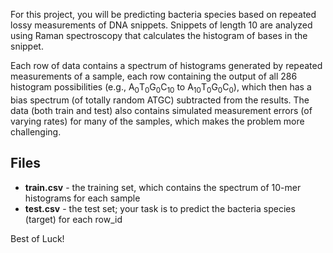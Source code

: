 For this project, you will be predicting bacteria species based on repeated lossy measurements of DNA snippets. Snippets of length 10 are analyzed using Raman spectroscopy that calculates the histogram of bases in the snippet.

Each row of data contains a spectrum of histograms generated by repeated measurements of a sample, each row containing the output of all 286 histogram possibilities (e.g., A<sub>0</sub>T<sub>0</sub>G<sub>0</sub>C<sub>10</sub> to A<sub>10</sub>T<sub>0</sub>G<sub>0</sub>C<sub>0</sub>), which then has a bias spectrum (of totally random ATGC) subtracted from the results. The data (both train and test) also contains simulated measurement errors (of varying rates) for many of the samples, which makes the problem more challenging.

<h2>Files</h2>

- **train.csv** - the training set, which contains the spectrum of 10-mer histograms for each sample
- **test.csv** - the test set; your task is to predict the bacteria species (target) for each row_id


Best of Luck!
